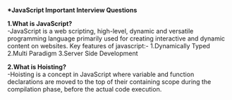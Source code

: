 <strong>\*JavaScript Important Interview Questions</strong>

<strong>1.What is JavaScript?</strong></br>
-JavaScript is a web scripting, high-level, dynamic and versatile programming language primarily used for creating interactive and dynamic content on websites.
Key features of javascript:-
1.Dynamically Typed
2.Multi Paradigm
3.Server Side Development

<strong>2.What is Hoisting?</strong></br>
-Hoisting is a concept in JavaScript where variable and function declarations are moved to the top of their containing scope during the compilation phase, before the actual code execution.
